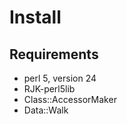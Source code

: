 # Install

## Requirements

* perl 5, version 24
* RJK-perl5lib
* Class::AccessorMaker
* Data::Walk
